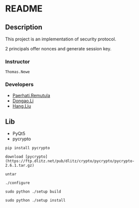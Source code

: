# README #

## Description

This project is an implementation of security protocol.

2 principals offer nonces and generate session key.

### Instructor
	Thomas.Newe
### Developers
  * [Paerhati.Remutula](mailto:parhat.remtulla@outlook.com)
  * [Dongao.Li](mailto:lidongao1993@126.com)
  * [Hang.Liu](mailto:aries.liu@foxmail.com)

## Lib

* PyQt5
* pycrypto

``` shell
pip install pycrypto
```

``` shell
download [pycrypto](https://ftp.dlitz.net/pub/dlitz/crypto/pycrypto/pycrypto-2.6.1.tar.gz)

untar

./configure

sudo python ./setup build

sudo python ./setup install
```
